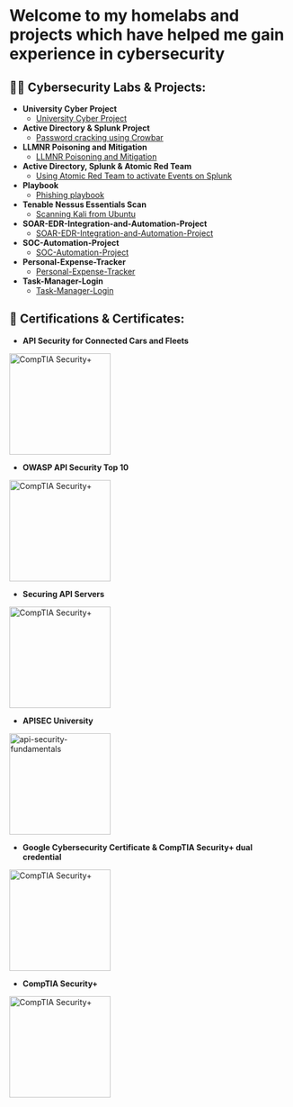 <h1>Welcome to my homelabs and projects which have helped me gain experience in cybersecurity<br/> 



<h2>👨‍💻 Cybersecurity Labs & Projects:</h2>

- <b>University Cyber Project</b>
  - [University Cyber Project](https://github.com/Maunton/University-Cyber-Project)
- <b>Active Directory & Splunk Project</b>
  - [Password cracking using Crowbar](https://github.com/Maunton/Active-Directory-Splunk)
- <b>LLMNR Poisoning and Mitigation</b>
  - [LLMNR Poisoning and Mitigation](https://github.com/Maunton/Active-Directory-Splunk-2)
- <b>Active Directory, Splunk & Atomic Red Team</b>
  - [Using Atomic Red Team to activate Events on Splunk](https://github.com/Maunton/ActiveDirectory-Splunk-Atomic_Red_Team)
- <b>Playbook</b>
  - [Phishing playbook](https://github.com/Maunton/Phishing-Playbook)
- <b>Tenable Nessus Essentials Scan</b>
  - [Scanning Kali from Ubuntu](https://github.com/Maunton/Nessus-Scan)
- <b>SOAR-EDR-Integration-and-Automation-Project</b>
  - [SOAR-EDR-Integration-and-Automation-Project](https://github.com/Maunton/SOAR-EDR-Integration-and-Automation-Project)
- <b>SOC-Automation-Project</b>
  - [SOC-Automation-Project](https://github.com/Maunton/SOC-Automation-Project)
- <b>Personal-Expense-Tracker</b>
  - [Personal-Expense-Tracker](https://github.com/Maunton/Personal-Expense-Tracker)
- <b>Task-Manager-Login</b>
  - [Task-Manager-Login](https://github.com/Maunton/Task-Manager-Login)
 
<h2>📃 Certifications & Certificates:</h2>

  - <b>API Security for Connected Cars and Fleets</b>
  <img width="180" alt="CompTIA Security+" src="https://images.credly.com/size/680x680/images/f5ceb8aa-9080-4abb-8fb5-83f2f0c5cbd9/image.png">

  - <b>OWASP API Security Top 10</b>
  <img width="180" alt="CompTIA Security+" src="https://images.credly.com/size/680x680/images/66fb5b06-7caf-4b23-a0c3-d262ba57e3c2/image.png">

  - <b>Securing API Servers</b>
  <img width="180" alt="CompTIA Security+" src="https://images.credly.com/size/680x680/images/71296528-e07b-44af-b5cd-7723599793cf/image.png">

  - <b>APISEC University</b>
  <img width="180" alt="api-security-fundamentals" src="https://github.com/Maunton/Maunton/assets/148402281/72b2e390-2d63-423e-acf1-c7e54f406bbb">

   - <b>Google Cybersecurity Certificate & CompTIA Security+ dual credential</b>
  <img width="180" alt="CompTIA Security+" src="https://images.credly.com/size/680x680/images/8630f885-621e-420a-bdb5-11fe53d1caf6/image.png">


  - <b>CompTIA Security+</b>
  <img width="180" alt="CompTIA Security+" src="https://imgur.com/KmpF1Wp.png">
<!--
**maunton/maunton** is a ✨ _special_ ✨ repository because its `README.md` (this file) appears on your GitHub profile.
Here are some ideas to get you started:

- 🔭 I’m currently working on ...
- 🌱 I’m currently learning ...
- 👯 I’m looking to collaborate on ...
- 🤔 I’m looking for help with ...
- 💬 Ask me about ...
- 📫 How to reach me: ...
- 😄 Pronouns: ...
- ⚡ Fun fact: ...
-->
